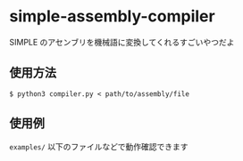# simple-assembly-compiler
SIMPLE のアセンブリを機械語に変換してくれるすごいやつだよ

## 使用方法

```
$ python3 compiler.py < path/to/assembly/file
```

## 使用例

`examples/` 以下のファイルなどで動作確認できます
